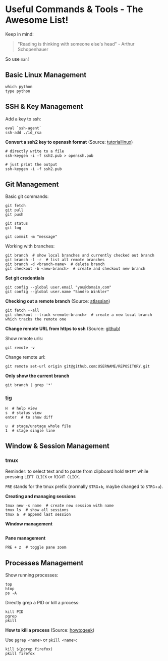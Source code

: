# Useful Commands & Tools - The Awesome List!

Keep in mind: 

> "Reading is thinking with someone else's head" - Arthur Schopenhauer

So use `man`!

## Basic Linux Management

```
which python
type python
```

## SSH & Key Management

Add a key to ssh:

```
eval `ssh-agent`
ssh-add ./id_rsa
```

**Convert a ssh2 key to openssh format** (Source: [tutoriallinux](https://tutorialinux.com/convert-ssh2-openssh/))

```
# directly write to a file
ssh-keygen -i -f ssh2.pub > openssh.pub

# just print the output
ssh-keygen -i -f ssh2.pub
```

## Git Management

Basic git commands:

```
git fetch
git pull
git push

git status
git log

git commit -m "message"
```

Working with branches:

```
git branch  # show local branches and currently checked out branch
git branch -l -r  # list all remote branches
git branch -d <branch-name>  # delete branch
git checkout -b <new-branch>  # create and checkout new branch
```

**Set git credentials**

```
git config --global user.email "you@domain.com"
git config --global user.name "Sandro Winkler"
```

**Checking out a remote branch** (Source: [atlassian](https://www.atlassian.com/git/tutorials/using-branches/git-checkout))

```
git fetch --all
git checkout --track <remote-branch>  # create a new local branch which tracks the remote one
```

**Change remote URL from https to ssh** (Source: [github](https://help.github.com/en/github/using-git/changing-a-remotes-url))

Show remote urls:

```
git remote -v
```

Change remote url:

```
git remote set-url origin git@github.com:USERNAME/REPOSITORY.git
```

**Only show the current branch**

```
git branch | grep '*'
```

### [tig](https://jonas.github.io/tig/)

```
H  # help view
s  # status view
enter  # to show diff

u  # stage/unstage whole file
1  # stage single line
```

## Window & Session Management

### tmux

Reminder: to select text and to paste from clipboard hold `SHIFT` while pressing `LEFT CLICK` or `RIGHT CLICK`.

`PRE` stands for the tmux prefix (normally `STRG`+`b`, maybe changed to `STRG`+`a`).

**Creating and managing sessions**

```
tmux new -s name  # create new session with name
tmux ls  # show all sessions
tmux a  # append last session
```

**Window management**

```
```

**Pane management**

```
PRE + z  # toggle pane zoom
```


## Processes Management

Show running processes:

```
top
htop
ps -A
```

Directly grep a PID or kill a process:

```
kill PID
pgrep
pkill
```

**How to kill a process** (Source: [howtogeek](https://www.howtogeek.com/107217/how-to-manage-processes-from-the-linux-terminal-10-commands-you-need-to-know/))

Use `pgrep <name>` or `pkill <name>`:

```
kill $(pgrep firefox)
pkill firefox
```
